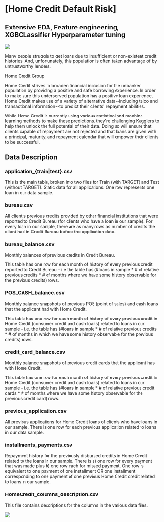 # [Home Credit Default Risk]

## Extensive EDA, Feature engineering, XGBCLassifier Hyperparameter tuning

![](https://upload.wikimedia.org/wikipedia/commons/7/7c/Home_credit_logo_640px.jpg)

Many people struggle to get loans due to insufficient or non-existent credit histories. And, unfortunately, this population is often taken advantage of by untrustworthy lenders.

Home Credit Group

Home Credit strives to broaden financial inclusion for the unbanked population by providing a positive and safe borrowing experience. In order to make sure this underserved population has a positive loan experience, Home Credit makes use of a variety of alternative data--including telco and transactional information--to predict their clients' repayment abilities.

While Home Credit is currently using various statistical and machine learning methods to make these predictions, they're challenging Kagglers to help them unlock the full potential of their data. Doing so will ensure that clients capable of repayment are not rejected and that loans are given with a principal, maturity, and repayment calendar that will empower their clients to be successful.

## Data Description

### application_{train|test}.csv

This is the main table, broken into two files for Train (with TARGET) and Test (without TARGET).
Static data for all applications. One row represents one loan in our data sample.

### bureau.csv

All client's previous credits provided by other financial institutions that were reported to Credit Bureau (for clients who have a loan in our sample).
For every loan in our sample, there are as many rows as number of credits the client had in Credit Bureau before the application date.

### bureau_balance.csv

Monthly balances of previous credits in Credit Bureau.

This table has one row for each month of history of every previous credit reported to Credit Bureau – i.e the table has (#loans in sample * # of relative previous credits * # of months where we have some history observable for the previous credits) rows.

### POS_CASH_balance.csv

Monthly balance snapshots of previous POS (point of sales) and cash loans that the applicant had with Home Credit.

This table has one row for each month of history of every previous credit in Home Credit (consumer credit and cash loans) related to loans in our sample – i.e. the table has (#loans in sample * # of relative previous credits * # of months in which we have some history observable for the previous credits) rows.

### credit_card_balance.csv

Monthly balance snapshots of previous credit cards that the applicant has with Home Credit.

This table has one row for each month of history of every previous credit in Home Credit (consumer credit and cash loans) related to loans in our sample – i.e. the table has (#loans in sample * # of relative previous credit cards * # of months where we have some history observable for the previous credit card) rows.

### previous_application.csv

All previous applications for Home Credit loans of clients who have loans in our sample.
There is one row for each previous application related to loans in our data sample.

### installments_payments.csv

Repayment history for the previously disbursed credits in Home Credit related to the loans in our sample.
There is a) one row for every payment that was made plus b) one row each for missed payment.
One row is equivalent to one payment of one installment OR one installment corresponding to one payment of one previous Home Credit credit related to loans in our sample.

### HomeCredit_columns_description.csv

This file contains descriptions for the columns in the various data files.

![](https://storage.googleapis.com/kaggle-media/competitions/home-credit/home_credit.png)
